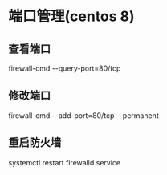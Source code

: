 # 端口管理(centos 8)

## 查看端口

firewall-cmd --query-port=80/tcp

## 修改端口

firewall-cmd --add-port=80/tcp --permanent

## 重启防火墙

systemctl restart firewalld.service

